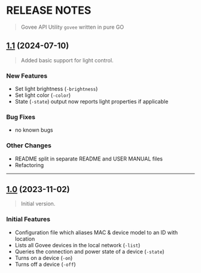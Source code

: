 # RELEASE NOTES

> Govee API Utility `govee` written in pure GO

## [1.1](https://github.com/lordofscripts/govee/compare/v1.1...v1.0) (2024-07-10)

> Added basic support for light control.

### New Features

* Set light brightness (`-brightness`)
* Set light color (`-color`)
* State (`-state`) output now reports light properties if applicable

### Bug Fixes

* no known bugs

### Other Changes

* README split in separate README and USER MANUAL files
* Refactoring

---

## [1.0](https://github.com/lordofscripts/govee/compare/v1.0...v1.0) (2023-11-02)

> Initial version.

### Initial Features

* Configuration file which aliases MAC & device model to an ID with location
* Lists all Govee devices in the local network (`-list`)
* Queries the connection and power state of a device  (`-state`)
* Turns on a device (`-on`)
* Turns off a device (`-off`)
